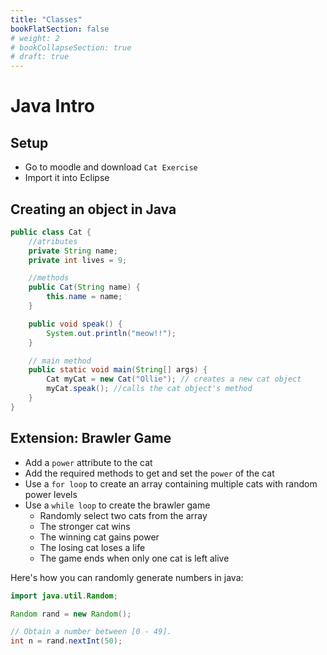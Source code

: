 ```yaml
---
title: "Classes" 
bookFlatSection: false
# weight: 2
# bookCollapseSection: true
# draft: true
---
```


# Java Intro

## Setup
- Go to moodle and download `Cat Exercise`
- Import it into Eclipse


## Creating an object in Java

```java
public class Cat {
	//atributes
	private String name; 
	private int lives = 9;

	//methods
	public Cat(String name) {
		this.name = name;
	}

	public void speak() {
		System.out.println("meow!!");
	}

	// main method
	public static void main(String[] args) {
		Cat myCat = new Cat("Ollie"); // creates a new cat object
		myCat.speak(); //calls the cat object's method
	}
}
```

## Extension: Brawler Game

- Add a `power` attribute to the cat
- Add the required methods to get and set the `power` of the cat
- Use a `for loop` to create an array containing multiple cats with random power levels
- Use a `while loop` to create the brawler game
	- Randomly select two cats from the array
	- The stronger cat wins
	- The winning cat gains power
	- The losing cat loses a life
	- The game ends when only one cat is left alive

Here's how you can randomly generate numbers in java:
```java
import java.util.Random;

Random rand = new Random();

// Obtain a number between [0 - 49].
int n = rand.nextInt(50);
```



<!-- 

{: .task }
Create a new java project, and this paste this starter code into your new Java class


```java
public class Harry {

	private boolean cloakOn;

	Harry() {
		System.out.println("making Harry Potter...");
	}

	void castSpell(String spell) {
		System.out.println("casting spell: " + spell);
	}

	void makeInvisible(boolean invisible) {
		this.cloakOn = invisible;

		if (cloakOn)
			System.out.println("Harry is invisible");
		else
			System.out.println("Harry is visible");
	}

	void spyOnSnape() {
		System.out.println("Harry sees Professor Snape doing nefarious things.");
	}

	public static void main(String[] args) {
		// 1. make harry potter
		// 2. become invisible
		// 3. spy on professor snape
		// 4. become visible again
		// 5. cast a “stupefy” spell
	}

}
```
 -->